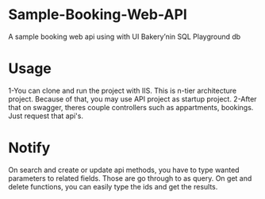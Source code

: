 # Sample-Booking-Web-API
A sample booking web api using with UI Bakery’nin SQL Playground db

# Usage
1-You can clone and run the project with IIS. This is n-tier architecture project.
Because of that, you may use API project as startup project. 
2-After that on swagger, theres couple controllers such as appartments, bookings.
Just request that api's.

# Notify
On search and create or update api methods, you have to type wanted parameters to related fields. Those are go through to as query.
On get and delete functions, you can easily type the ids and get the results.
